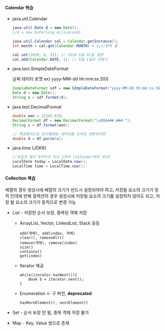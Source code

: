 #### Calendar 복습

- java.util.Calendar

  ```java
  java.util.Date d = new Date(); 
  //d = new Date(long milisecond)
  
  java.util.Calendar cal = Calendar.getInstance();
  int month = cal.get(Calendar.MONTH) + 1;//현재 월
  
  cal.set(2019, 4, 31); // 2019 5월 31일 설정
  cal.add(Calendar.DATE, 1); // 6월 1일로 만들기
  ```

  

- java.text.SimpleDateFormat

  날짜 데이터 포맷 ex) yyyy-MM-dd hh:mm:ss.SSS

  ```java
  SimpleDateFormat sdf = new SImpleDateFormat("yyyy-MM-dd hh:mm:ss.SSS");
  Date d = new Date();
  String s = sdf.format(d);
  ```



- java.text.DecimalFormat

  ```java
  double won = 12345.678;
  DecimalFormat df = new DecimalFormat("\u00A4##,###.");
  String s = df.format(won);
  
  // 특정형식으로 문자열화된 데이터를 숫자로 변환하려면
  double d = df.parse(s);
  ```



- java.time (JDK8)

  ```java
  //요일과 월이 0부터가 아닌 1부터 (Calendar와의 차이)
  LocalDate today = LocalDate.now();
  LocalTime time = LocalTime.now();
  ```

  

#### Collection 복습

배열의 경우 생성시에 배열의 크기가 반드시 설정되어야 하고, 저장될 요소의 크기가 정적 인데에 반해 컬렉션의 경우 생성시에 저장될 요소의 크기를 설정하지 않아도 되고, 저장 될 요소의 크기가 동적으로 변경 가능

- List<E> - 저장한 순서 보장, 중복된 객체 저장

  - ArrayList, Vector, LinkedList, Stack 등등

    ```
    add(객체), add(index, 객체)
    clear(), removeAll()
    remove(객체), remove(index)
    size()
    contains()
    get(index)
    ```

  - Iterator<E> 제공

    ```
    while(iterator.hasNext()){
    	Book b = iterator.next();
    }
    ```

  - Enumeration  <- 구 버전, **deprecated**

    ```
    hasMoreElement(), nextElement()
    ```

    

- Set - 순서 보장 안 됨, 중복 객체 저장 불가

  

- Map - Key, Value 쌍으로 존재

  

